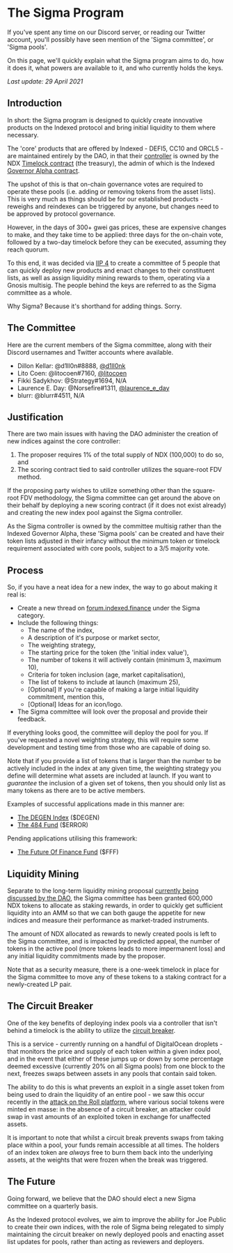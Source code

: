 # The Sigma Program

If you've spent any time on our Discord server, or reading our Twitter account, you'll possibly have seen mention of the 'Sigma committee', or 'Sigma pools'.

On this page, we'll quickly explain what the Sigma program aims to do, how it does it, what powers are available to it, and who currently holds the keys.

*Last update: 29 April 2021*

## Introduction

In short: the Sigma program is designed to quickly create innovative products on the Indexed protocol and bring initial liquidity to them where necessary.

The 'core' products that are offered by Indexed - DEFI5, CC10 and ORCL5 - are maintained entirely by the DAO, in that their [controller](https://etherscan.io/address/0xf00a38376c8668fc1f3cd3daeef42e0e44a7fcdb) is owned by the NDX [Timelock contract](https://etherscan.io/address/0x78a3ef33cf033381feb43ba4212f2af5a5a0a2ea) (the treasury), the admin of which is the Indexed [Governor Alpha contract](https://etherscan.io/address/0x95129751769f99cc39824a0793ef4933dd8bb74b).

The upshot of this is that on-chain governance votes are required to operate these pools (i.e. adding or removing tokens from the asset lists). This is very much as things should be for our established products - reweighs and reindexes can be triggered by anyone, but changes need to be approved by protocol governance.

However, in the days of 300+ gwei gas prices, these are expensive changes to make, and they take time to be applied: three days for the on-chain vote, followed by a two-day timelock before they can be executed, assuming they reach quorum.

To this end, it was decided via [IIP 4](https://forum.indexed.finance/t/iip-4-sigma-pilot/74) to create a committee of 5 people that can quickly deploy new products and enact changes to their constituent lists, as well as assign liquidity mining rewards to them, operating via a Gnosis multisig. The people behind the keys are referred to as the Sigma committee as a whole.

Why Sigma? Because it's shorthand for adding things. Sorry.

## The Committee

Here are the current members of the Sigma committee, along with their Discord usernames and Twitter accounts where available.

* Dillon Kellar: @d1ll0n#8888, [@d1ll0nk](https://twitter.com/d1ll0nk)
* Lito Coen: @litocoen#7160, [@litocoen](https://twitter.com/litocoen)
* Fikki Sadykhov: @Strategy#1694, N/A
* Laurence E. Day: @Norsefire#1311, [@laurence_e_day](https://twitter.com/laurence_e_day)
* blurr: @blurr#4511, N/A

## Justification

There are two main issues with having the DAO administer the creation of new indices against the core controller:

1. The proposer requires 1% of the total supply of NDX (100,000) to do so, and
2. The scoring contract tied to said controller utilizes the square-root FDV method.

If the proposing party wishes to utilize something other than the square-root FDV methodology, the Sigma committee can get around the above on their behalf by deploying a new scoring contract (if it does not exist already) and creating the new index pool against the Sigma controller. 

As the Sigma controller is owned by the committee multisig rather than the Indexed Governor Alpha, these 'Sigma pools' can be created and have their token lists adjusted in their infancy without the minimum token or timelock requirement associated with core pools, subject to a 3/5 majority vote.

## Process

So, if you have a neat idea for a new index, the way to go about making it real is:

* Create a new thread on [forum.indexed.finance](https://forum.indexed.finance) under the Sigma category.
* Include the following things:
    * The name of the index,
    * A description of it's purpose or market sector,
    * The weighting strategy,
    * The starting price for the token (the 'initial index value'),
    * The number of tokens it will actively contain (minimum 3, maximum 10),
    * Criteria for token inclusion (age, market capitalisation),
    * The list of tokens to include at launch (maximum 25),
    * [Optional] If you're capable of making a large initial liquidity commitment, mention this,
    * [Optional] Ideas for an icon/logo.
* The Sigma committee will look over the proposal and provide their feedback.

If everything looks good, the committee will deploy the pool for you. If you've requested a novel weighting strategy, this will require some development and testing time from those who are capable of doing so. 

Note that if you provide a list of tokens that is larger than the number to be actively included in the index at any given time, the weighting strategy you define will determine what assets are included at launch. If you want to *guarantee* the inclusion of a given set of tokens, then you should only list as many tokens as there are to be active members.

Examples of successful applications made in this manner are:
  * [The DEGEN Index](https://forum.indexed.finance/t/application-for-the-degen-index/85) ($DEGEN)
  * [The 484 Fund](https://forum.indexed.finance/t/application-for-484-fund-error/583/) ($ERROR)

Pending applications utilising this framework:
  * [The Future Of Finance Fund](https://forum.indexed.finance/t/proposal-the-future-of-finance-fund-fff/625) ($FFF)

## Liquidity Mining

Separate to the long-term liquidity mining proposal [currently being discussed by the DAO](https://forum.indexed.finance/t/proposal-update-ndx-emissions-schedule/639/), the Sigma committee has been granted 600,000 NDX tokens to allocate as staking rewards, in order to quickly get sufficient liquidity into an AMM so that we can both gauge the appetite for new indices and measure their performance as market-traded instruments.

The amount of NDX allocated as rewards to newly created pools is left to the Sigma committee, and is impacted by predicted appeal, the number of tokens in the active pool (more tokens leads to more impermanent loss) and any initial liquidity commitments made by the proposer.

Note that as a security measure, there is a one-week timelock in place for the Sigma committee to move any of these tokens to a staking contract for a newly-created LP pair.

## The Circuit Breaker

One of the key benefits of deploying index pools via a controller that isn't behind a timelock is the ability to utilize the [circuit breaker](https://github.com/indexed-finance/circuit-breaker).

This is a service - currently running on a handful of DigitalOcean droplets - that monitors the price and supply of each token within a given index pool, and in the event that either of these jumps up or down by some percentage deemed excessive (currently 20% on all Sigma pools) from one block to the next, freezes swaps between assets in any pools that contain said token.

The ability to do this is what prevents an exploit in a single asset token from being used to drain the liquidity of an entire pool - we saw this occur recently in the [attack on the Roll platform](https://www.coindesk.com/social-tokens-crash-after-a-reported-hack-at-tryroll-wallet), where various social tokens were minted en masse: in the absence of a circuit breaker, an attacker could swap in vast amounts of an exploited token in exchange for unaffected assets.

It is important to note that whilst a circuit break prevents swaps from taking place within a pool, your funds remain accessible at all times. The holders of an index token are _always_ free to burn them back into the underlying assets, at the weights that were frozen when the break was triggered.

## The Future

Going forward, we believe that the DAO should elect a new Sigma committee on a quarterly basis.

As the Indexed protocol evolves, we aim to improve the ability for Joe Public to create their own indices, with the role of Sigma being relegated to simply maintaining the circuit breaker on newly deployed pools and enacting asset list updates for pools, rather than acting as reviewers and deployers.